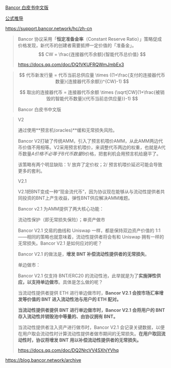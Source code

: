 [Bancor 白皮书中文版](https://github.com/FIBOSIO/ibo.fo)

[公式推导](https://drive.google.com/file/d/0B3HPNP-GDn7aRkVaV3dkVl9NS2M/view?resourcekey=0-mbIgrdd0B9H8dPNRaeB_TA)

https://support.bancor.network/hc/zh-cn

> Bancor 协议采用「**恒定准备金率**（Constant Reserve Ratio）」策略促成价格发现，新代币的创建者需要抵押一定价值的「准备金」。
> $$
> CW = \frac{连接器代币余额}{智能代币总价值}
> $$
> 
>
> https://docs.qq.com/doc/DQ1VKUFRQWmJmbEx3

> 
> $$
> 代币新发行量 = 代币当前总供应量 \times ((1+\frac{支付的连接器代币数量}{连接器代币余额})^{CW}-1)
> $$
>
> $$
> 取出的连接器代币 = 连接器代币余额 \times (\sqrt[CW]{1+\frac{被销毁的智能代币数量}{代币当前总供应量}}-1)
> $$
>
> Bancor 白皮书中文版

> V2
>
> 通过使用**预言机(oracles)**缓和无常损失风险。
>
> Bancor V2打破了传统AMM，引入了预言机喂价AMM，从此AMM两边代币价值不用相等。V2采用预言机喂价，来调整代币两边的权重，也就是A代币数量*A价格不必等于B代币数量*B价格，把套利机会用预言机给磨平了。
>
> 该策略有两个明显缺陷：1/ 放弃了定价权；2/ 预言机喂价延迟可能会导致更多的套利。
>
> V2.1
>
> V2.1把BNT变成一种“现金流代币”，因为协议现在能够从与流动性提供者共同投资的BNT上产生收益，弹性BNT供应解决AMM难题。
>
> Bancor v2.1 为AMM提供了两大核心功能：
>
> 流动性保护（即无常损失保险）；单资产做市
>
> Bancor V2.1 交易的曲线和 Uniswap 一样，都是保持双边资产价值的 1:1 ——相同的策略也就意味着，流动性提供者将会有和 Uniswap 拥有一样的无常损失。Bancor V2.1 是如何应对的呢？
>
> Bancor V2.1 的做法是，**增发 BNT 补偿流动性提供者的无常损失**。
>
> 单边做市：
>
> Bancor V2.1 仅支持 BNT/ERC20 的流动性池，此举就是为了**实施弹性供应，以支持单边做市**。具体是怎么做的呢？
>
> 当流动性提供者提供 ETH 进行单边做市时，**Bancor V2.1 会按市场汇率增发等价值的 BNT 进入流动性池与用户的 ETH 配对。**
>
> **当流动性提供者提供 BNT 进行单边做市时，Bancor V2.1 会将用户的 BNT 存入流动性并销毁池中等量的、由协议拥有 BNT。**
>
> 当流动性提供者注入资产进行做市时，Bancor V2.1 会记录关键数据，以便在用户取会流动性时计算流动性提供者做市期间的无常损失。**在用户取回流动性时，协议将增发 BNT 用以补偿流动性提供者的无常损失。**
>
> https://docs.qq.com/doc/DQ2NrcVV4SXhjYVhq

https://blog.bancor.network/archive